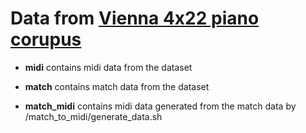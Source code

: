 # Data from [Vienna 4x22 piano corupus](http://repo.mdw.ac.at/projects/IWK/the_vienna_4x22_piano_corpus/index.html)
* **midi** contains midi data from the dataset

* **match** contains match data from the dataset

* **match_midi** contains midi data generated from the match data by /match_to_midi/generate_data.sh
